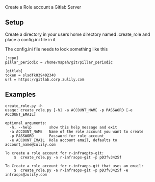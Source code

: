 Create a Role account a Gitlab Server


## Setup
Create a directory in your users home directory named .create_role and place a config.ini file in it

The config.ini file needs to look something like this
```
[repo]
pillar_periodic = /home/mspah/git/pillar_periodic

[gitlab]
token = slsdfk039402340
url = https://gitlab.corp.zulily.com
```
## Examples
```
create_role.py -h
usage: create_role.py [-h] -a ACCOUNT_NAME -p PASSWORD [-e ACCOUNT_EMAIL]

optional arguments:
  -h, --help        show this help message and exit
  -a ACCOUNT_NAME   Name of the role account you want to create
  -p PASSWORD       Password for role account
  -e ACCOUNT_EMAIL  Role account email, defaults to account_name@zulily.com

To create a role account for r-infraopts-git:
    $  create_role.py -a r-infraops-git -p pD3fv3425f

To Create a role account for r-infraops-git that uses an email:
    $  create_role.py -a r-infraops-git -p pD3fv3425f -e infraops@zulily.com
```